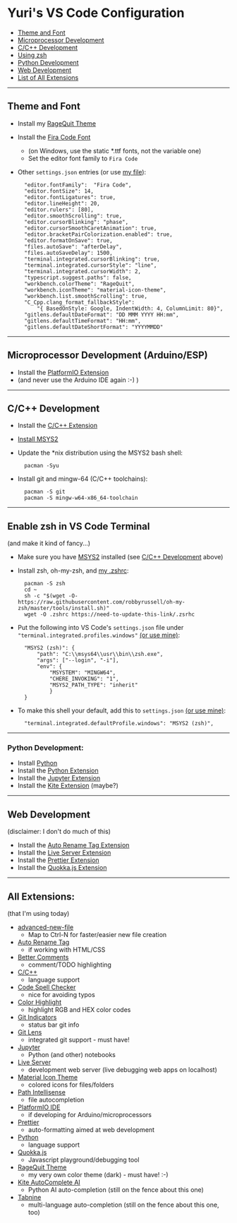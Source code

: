 # Yuri's VS Code Configuration

* [Theme and Font](#theme-and-font)
* [Microprocessor Development](#platformio)
* [C/C++ Development](#cc-development)
* [Using zsh](#zsh)
* [Python Development](#python-development)
* [Web Development](#web)
* [List of All Extensions](#all-extensions)

---
## Theme and Font
* Install my [RageQuit Theme](https://marketplace.visualstudio.com/items?itemName=YuriRage.ragequit)
* Install the [Fira Code Font](https://github.com/tonsky/FiraCode/releases)
    * (on Windows, use the static *.ttf fonts, not the variable one)
    * Set the editor font family to `Fira Code`
* Other `settings.json` entries (or use [my file](https://update-this-link)):

        "editor.fontFamily":  "Fira Code",
        "editor.fontSize": 14,
        "editor.fontLigatures": true,
        "editor.lineHeight": 20,
        "editor.rulers": [80],
        "editor.smoothScrolling": true,
        "editor.cursorBlinking": "phase",
        "editor.cursorSmoothCaretAnimation": true,
        "editor.bracketPairColorization.enabled": true,
        "editor.formatOnSave": true,
        "files.autoSave": "afterDelay",
        "files.autoSaveDelay": 1500,
        "terminal.integrated.cursorBlinking": true,
        "terminal.integrated.cursorStyle": "line",
        "terminal.integrated.cursorWidth": 2,
        "typescript.suggest.paths": false,
        "workbench.colorTheme": "RageQuit",
        "workbench.iconTheme": "material-icon-theme",
        "workbench.list.smoothScrolling": true,
        "C_Cpp.clang_format_fallbackStyle":
            "{ BasedOnStyle: Google, IndentWidth: 4, ColumnLimit: 80}",
        "gitlens.defaultDateFormat": "DD MMM YYYY HH:mm",
        "gitlens.defaultTimeFormat": "HH:mm",
        "gitlens.defaultDateShortFormat": "YYYYMMDD"
        

---
## Microprocessor Development (Arduino/ESP)

* Install the [PlatformIO Extension](https://marketplace.visualstudio.com/items?itemName=platformio.platformio-ide)
* (and never use the Arduino IDE again :-) )

---
## C/C++ Development

* Install the [C/C++ Extension](https://marketplace.visualstudio.com/items?itemName=ms-vscode.cpptools)

* [Install MSYS2](https://www.msys2.org/)
* Update the *nix distribution using the MSYS2 bash shell:

        pacman -Syu

* Install git and mingw-64 (C/C++ toolchains):

        pacman -S git
        pacman -S mingw-w64-x86_64-toolchain


---
## Enable zsh in VS Code Terminal
(and make it kind of fancy...)
* Make sure you have [MSYS2](https://www.msys2.org/) installed (see [C/C++ Development](#cc-development) above)
* Install zsh, oh-my-zsh, and [my .zshrc](https://link-here):

        pacman -S zsh
        cd ~
        sh -c "$(wget -O- https://raw.githubusercontent.com/robbyrussell/oh-my-zsh/master/tools/install.sh)"
        wget -O .zshrc https://need-to-update-this-link/.zsrhc

* Put the following into VS Code's `settings.json` file under `"terminal.integrated.profiles.windows"` [(or use mine)](https://link-here):

        "MSYS2 (zsh)": {
            "path": "C:\\msys64\\usr\\bin\\zsh.exe",
            "args": ["--login", "-i"],
            "env": {
                "MSYSTEM": "MINGW64",
                "CHERE_INVOKING": "1",
                "MSYS2_PATH_TYPE": "inherit"
                }
        }

* To make this shell your default, add this to `settings.json` [(or use mine)](https://link-here):

        "terminal.integrated.defaultProfile.windows": "MSYS2 (zsh)",

---
### Python Development:
* Install [Python](https://www.python.org/downloads/)
* Install the [Python Extension](https://marketplace.visualstudio.com/items?itemName=ms-python.python)
* Install the [Jupyter Extension](https://marketplace.visualstudio.com/items?itemName=ms-toolsai.jupyter)
* Install the [Kite Extension](https://marketplace.visualstudio.com/items?itemName=kiteco.kite) (maybe?)

---
## Web Development
(disclaimer: I don't do much of this)
* Install the [Auto Rename Tag Extension](https://marketplace.visualstudio.com/items?itemName=formulahendry.auto-rename-tag)
* Install the [Live Server Extension](https://marketplace.visualstudio.com/items?itemName=ritwickdey.LiveServer)
* Install the [Prettier Extension](https://marketplace.visualstudio.com/items?itemName=esbenp.prettier-vscode)
* Install the [Quokka.js Extension](https://marketplace.visualstudio.com/items?itemName=WallabyJs.quokka-vscode)

---
## All Extensions:
(that I'm using today)

* [advanced-new-file](https://marketplace.visualstudio.com/items?itemName=patbenatar.advanced-new-file)
    *  Map to Ctrl-N for faster/easier new file creation
* [Auto Rename Tag](https://marketplace.visualstudio.com/items?itemName=formulahendry.auto-rename-tag)
    * if working with HTML/CSS
* [Better Comments](https://marketplace.visualstudio.com/items?itemName=aaron-bond.better-comments)
    * comment/TODO highlighting
* [C/C++](https://marketplace.visualstudio.com/items?itemName=ms-vscode.cpptools)
    * language support
* [Code Spell Checker](https://marketplace.visualstudio.com/items?itemName=streetsidesoftware.code-spell-checker)
    * nice for avoiding typos
* [Color Highlight](https://marketplace.visualstudio.com/items?itemName=naumovs.color-highlight)
    * highlight RGB and HEX color codes
* [Git Indicators](https://marketplace.visualstudio.com/items?itemName=lamartire.git-indicators)
    * status bar git info
* [Git Lens](https://marketplace.visualstudio.com/items?itemName=eamodio.gitlens)
    * integrated git support - must have!
* [Jupyter](https://marketplace.visualstudio.com/items?itemName=ms-toolsai.jupyter)
    * Python (and other) notebooks
* [Live Server](https://marketplace.visualstudio.com/items?itemName=ritwickdey.LiveServer)
    * development web server (live debugging web apps on localhost) 
* [Material Icon Theme](https://marketplace.visualstudio.com/items?itemName=PKief.material-icon-theme)
    * colored icons for files/folders
* [Path Intellisense](https://marketplace.visualstudio.com/items?itemName=christian-kohler.path-intellisense)
    * file autocompletion
* [PlatformIO IDE](https://marketplace.visualstudio.com/items?itemName=platformio.platformio-ide)
    * if developing for Arduino/microprocessors
* [Prettier](https://marketplace.visualstudio.com/items?itemName=esbenp.prettier-vscode)
    * auto-formatting aimed at web development
* [Python](https://marketplace.visualstudio.com/items?itemName=ms-python.python)
    * language support
* [Quokka.js](https://marketplace.visualstudio.com/items?itemName=WallabyJs.quokka-vscode)
    * Javascript playground/debugging tool
* [RageQuit Theme](https://marketplace.visualstudio.com/items?itemName=YuriRage.ragequit)
    * my very own color theme (dark) - must have! :-)
* [Kite AutoComplete AI](https://marketplace.visualstudio.com/items?itemName=kiteco.kite)
    * Python AI auto-completion (still on the fence about this one)
* [Tabnine](https://marketplace.visualstudio.com/items?itemName=TabNine.tabnine-vscode)
    * multi-language auto-completion (still on the fence about this one, too)
